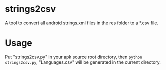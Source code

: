 strings2csv
===========

A tool to convert all android strings.xml files in the res folder to a *.csv file.

Usage
===========
Put "strings2csv.py" in your apk source root directory, then `python strings2csv.py`, "Languages.csv" will be generated in the current directory.
